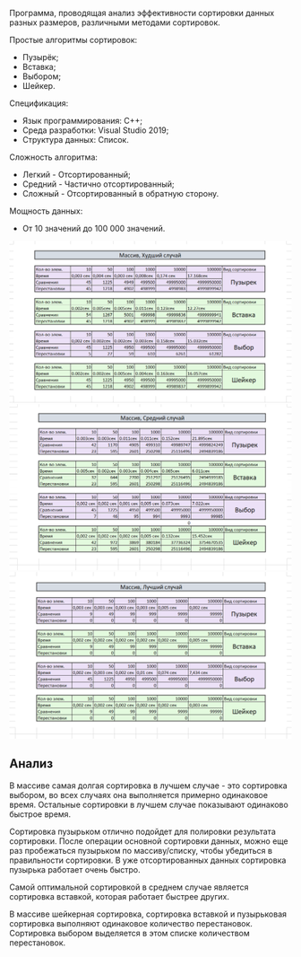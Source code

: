 Программа, проводящая анализ эффективности сортировки данных разных размеров, различными методами сортировок.

Простые алгоритмы сортировок:
* Пузырёк;
* Вставка;
* Выбором;
* Шейкер.

Спецификация:
* Язык программирования: C++;
* Среда разработки: Visual Studio 2019;
* Структура данных: Список.

 Сложность алгоритма:
 * Легкий - Отсортированный;
 * Средний - Частично отсортированный;
 * Сложный - Отсортированный в обратную сторону.
 
 Мощность данных:
 * От 10 значений до 100 000 значений.

![Image alt](https://github.com/Flix-Net/Sorting-efficiency-analysis-Simple-algorithm-2/blob/master/worse.PNG)
![Image alt](https://github.com/Flix-Net/Sorting-efficiency-analysis-Simple-algorithm-2/blob/master/normal.PNG)
![Image alt](https://github.com/Flix-Net/Sorting-efficiency-analysis-Simple-algorithm-2/blob/master/hard.PNG)

## Анализ

В массиве самая долгая сортировка в лучшем случае - это сортировка выбором, во всех случаях она выполняется примерно одинаковое время. Остальные сортировки в лучшем случае показывают одинаково быстрое время.

Сортировка пузырьком отлично подойдет для полировки результата сортировки. После операции основной сортировки данных, можно еще раз пробежаться пузырьком по массиву/списку, чтобы убедиться в правильности сортировки. В уже отсортированных данных сортировка пузырька работает очень быстро. 

Самой оптимальной сортировкой в среднем случае является сортировка вставкой, которая работает быстрее других.

В массиве шейкерная сортировка, сортировка вставкой и пузырьковая сортировка выполняют одинаковое количество перестановок. Сортировка выбором выделяется в этом списке количеством перестановок.
